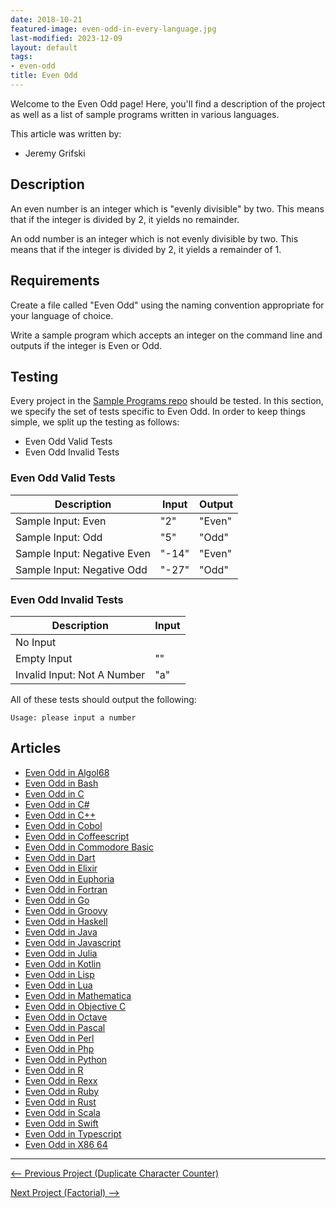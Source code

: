 ```yaml
---
date: 2018-10-21
featured-image: even-odd-in-every-language.jpg
last-modified: 2023-12-09
layout: default
tags:
- even-odd
title: Even Odd
---
```


Welcome to the Even Odd page! Here, you'll find a description of the project as well as a list of sample programs written in various languages.

This article was written by:

- Jeremy Grifski

## Description

An even number is an integer which is "evenly divisible" by two. This
means that if the integer is divided by 2, it yields no remainder.

An odd number is an integer which is not evenly divisible by two. This
means that if the integer is divided by 2, it yields a remainder of 1.


## Requirements

Create a file called "Even Odd" using the naming
convention appropriate for your language of choice.

Write a sample program which accepts an integer on the command line and
outputs if the integer is Even or Odd.


## Testing

Every project in the [Sample Programs repo](https://github.com/TheRenegadeCoder/sample-programs) should be tested.
In this section, we specify the set of tests specific to Even Odd.
In order to keep things simple, we split up the testing as follows:

- Even Odd Valid Tests
- Even Odd Invalid Tests

### Even Odd Valid Tests

| Description | Input | Output |
| ----------- | ----- | ------ |
| Sample Input: Even | "2" | "Even" |
| Sample Input: Odd | "5" | "Odd" |
| Sample Input: Negative Even | "-14" | "Even" |
| Sample Input: Negative Odd | "-27" | "Odd" |

### Even Odd Invalid Tests

| Description | Input |
| ----------- | ----- |
| No Input |  |
| Empty Input | "" |
| Invalid Input: Not A Number | "a" |

All of these tests should output the following:

```
Usage: please input a number
```


## Articles

- [Even Odd in Algol68](https://sampleprograms.io/projects/even-odd/algol68)
- [Even Odd in Bash](https://sampleprograms.io/projects/even-odd/bash)
- [Even Odd in C](https://sampleprograms.io/projects/even-odd/c)
- [Even Odd in C#](https://sampleprograms.io/projects/even-odd/c-sharp)
- [Even Odd in C++](https://sampleprograms.io/projects/even-odd/c-plus-plus)
- [Even Odd in Cobol](https://sampleprograms.io/projects/even-odd/cobol)
- [Even Odd in Coffeescript](https://sampleprograms.io/projects/even-odd/coffeescript)
- [Even Odd in Commodore Basic](https://sampleprograms.io/projects/even-odd/commodore-basic)
- [Even Odd in Dart](https://sampleprograms.io/projects/even-odd/dart)
- [Even Odd in Elixir](https://sampleprograms.io/projects/even-odd/elixir)
- [Even Odd in Euphoria](https://sampleprograms.io/projects/even-odd/euphoria)
- [Even Odd in Fortran](https://sampleprograms.io/projects/even-odd/fortran)
- [Even Odd in Go](https://sampleprograms.io/projects/even-odd/go)
- [Even Odd in Groovy](https://sampleprograms.io/projects/even-odd/groovy)
- [Even Odd in Haskell](https://sampleprograms.io/projects/even-odd/haskell)
- [Even Odd in Java](https://sampleprograms.io/projects/even-odd/java)
- [Even Odd in Javascript](https://sampleprograms.io/projects/even-odd/javascript)
- [Even Odd in Julia](https://sampleprograms.io/projects/even-odd/julia)
- [Even Odd in Kotlin](https://sampleprograms.io/projects/even-odd/kotlin)
- [Even Odd in Lisp](https://sampleprograms.io/projects/even-odd/lisp)
- [Even Odd in Lua](https://sampleprograms.io/projects/even-odd/lua)
- [Even Odd in Mathematica](https://sampleprograms.io/projects/even-odd/mathematica)
- [Even Odd in Objective C](https://sampleprograms.io/projects/even-odd/objective-c)
- [Even Odd in Octave](https://sampleprograms.io/projects/even-odd/octave)
- [Even Odd in Pascal](https://sampleprograms.io/projects/even-odd/pascal)
- [Even Odd in Perl](https://sampleprograms.io/projects/even-odd/perl)
- [Even Odd in Php](https://sampleprograms.io/projects/even-odd/php)
- [Even Odd in Python](https://sampleprograms.io/projects/even-odd/python)
- [Even Odd in R](https://sampleprograms.io/projects/even-odd/r)
- [Even Odd in Rexx](https://sampleprograms.io/projects/even-odd/rexx)
- [Even Odd in Ruby](https://sampleprograms.io/projects/even-odd/ruby)
- [Even Odd in Rust](https://sampleprograms.io/projects/even-odd/rust)
- [Even Odd in Scala](https://sampleprograms.io/projects/even-odd/scala)
- [Even Odd in Swift](https://sampleprograms.io/projects/even-odd/swift)
- [Even Odd in Typescript](https://sampleprograms.io/projects/even-odd/typescript)
- [Even Odd in X86 64](https://sampleprograms.io/projects/even-odd/x86-64)

***

<nav class="project-nav">

<div id="prev" markdown="1">

[<-- Previous Project (Duplicate Character Counter)](https://sampleprograms.io/projects/duplicate-character-counter)

</div>

<div id="next" markdown="1">

[Next Project (Factorial) -->](https://sampleprograms.io/projects/factorial)

</div>

</nav>